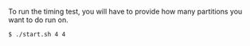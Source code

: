 To run the timing test, you will have to provide how many partitions you want to do run on.

```sh
$ ./start.sh 4 4
```